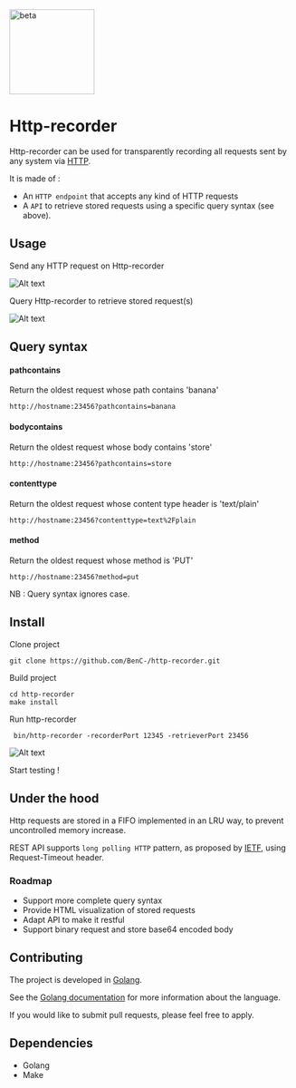 <img src="http://www.ucd.ie/building/resource/buttons/beta.gif" alt="beta" style="width: 150px;align:center;"/>

# Http-recorder

Http-recorder can be used for transparently recording all requests sent by any system via [HTTP](http://tools.ietf.org/html/).

It is made of :
* An `HTTP endpoint` that accepts any kind of HTTP requests
* A `API` to retrieve stored requests using a specific query syntax (see above).

## Usage

Send any HTTP request on Http-recorder

![Alt text](https://cloud.githubusercontent.com/assets/3688186/7613711/a88451b4-f992-11e4-8043-f58fa74c4c73.png "any request")

Query Http-recorder to retrieve stored request(s)

![Alt text](https://cloud.githubusercontent.com/assets/3688186/7613728/bc818812-f992-11e4-9e57-5190d38dc2a6.png "query request")


## Query syntax


#### pathcontains
Return the oldest request whose path contains 'banana'

    http://hostname:23456?pathcontains=banana

#### bodycontains
Return the oldest request whose body contains 'store'

    http://hostname:23456?pathcontains=store

#### contenttype
Return the oldest request whose content type header is 'text/plain'

    http://hostname:23456?contenttype=text%2Fplain

#### method
Return the oldest request whose method is 'PUT'

    http://hostname:23456?method=put


NB : Query syntax ignores case.	

## Install

Clone project

    git clone https://github.com/BenC-/http-recorder.git

Build project

    cd http-recorder
    make install

Run http-recorder

     bin/http-recorder -recorderPort 12345 -retrieverPort 23456


![Alt text](https://cloud.githubusercontent.com/assets/3688186/7613417/e5d9c12c-f990-11e4-81ac-168327735bef.png "http-recorder")


Start testing !


## Under the hood

Http requests are stored in a FIFO implemented in an LRU way, to prevent uncontrolled memory increase.

REST API supports `long polling HTTP` pattern, as proposed by [IETF](https://tools.ietf.org/id/draft-thomson-hybi-http-timeout-00.xml), using Request-Timeout header.

### Roadmap
* Support more complete query syntax
* Provide HTML visualization of stored requests
* Adapt API to make it restful
* Support binary request and store base64 encoded body


## Contributing

The project is developed in [Golang](http://golang.org/).

See the [Golang documentation](https://golang.org/doc/) for more information about the language.

If you would like to submit pull requests, please feel free to apply.

## Dependencies

* Golang
* Make 
